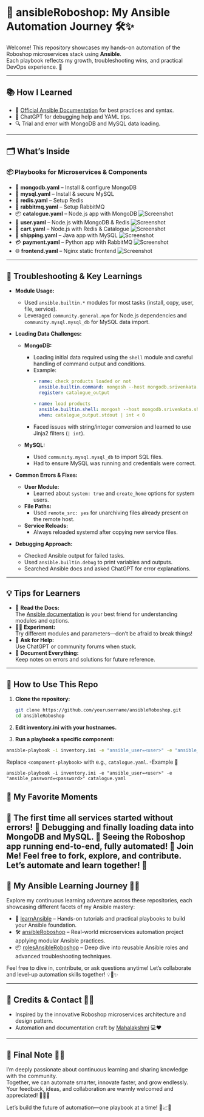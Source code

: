 # 🚀 ansibleRoboshop: My Ansible Automation Journey 🛠️✨

Welcome! This repository showcases my hands-on automation of the Roboshop microservices stack using **Ansible**.  
Each playbook reflects my growth, troubleshooting wins, and practical DevOps experience. 🌱

---

## 📚 How I Learned

- 📝 [Official Ansible Documentation](https://docs.ansible.com/) for best practices and syntax.
- 🤖 ChatGPT for debugging help and YAML tips.
- 🔍 Trial and error with MongoDB and MySQL data loading.

---

## 🗂️ What’s Inside

### 📦 Playbooks for Microservices & Components

- 🍃 **mongodb.yaml** – Install & configure MongoDB
- 🐬 **mysql.yaml** – Install & secure MySQL
- 🧊 **redis.yaml** – Setup Redis
- 🐇 **rabbitmq.yaml** – Setup RabbitMQ
- 📦 **catalogue.yaml** – Node.js app with MongoDB ![Screenshot](images/Screenshot%202025-06-19%20010603.png)
- 👤 **user.yaml** – Node.js with MongoDB & Redis ![Screenshot](images/Screenshot%202025-06-19%20010631.png)
- 🛒 **cart.yaml** – Node.js with Redis & Catalogue ![Screenshot](images/Screenshot%202025-06-19%20010513.png)
- 🚚 **shipping.yaml** – Java app with MySQL ![Screenshot](images/Screenshot%202025-06-19%20011439.png)
- 💳 **payment.yaml** – Python app with RabbitMQ ![Screenshot](images/Screenshot%202025-06-19%20011511.png)
- 🌐 **frontend.yaml** – Nginx static frontend ![Screenshot](images/Screenshot%202025-06-19%20010603.png)

---

## 🐞 Troubleshooting & Key Learnings

- **Module Usage:**  
  - Used `ansible.builtin.*` modules for most tasks (install, copy, user, file, service).
  - Leveraged `community.general.npm` for Node.js dependencies and `community.mysql.mysql_db` for MySQL data import.

- **Loading Data Challenges:**  
  - **MongoDB:**  
    - Loading initial data required using the `shell` module and careful handling of command output and conditions.
    - Example:
      ```yaml
      - name: check products loaded or not
        ansible.builtin.command: mongosh --host mongodb.srivenkata.shop --eval 'db.getMongo().getDBNames().indexOf("catalogue")'
        register: catalogue_output

      - name: load products
        ansible.builtin.shell: mongosh --host mongodb.srivenkata.shop < /app/db/master-data.js
        when: catalogue_output.stdout | int < 0
      ```
    - Faced issues with string/integer conversion and learned to use Jinja2 filters (`| int`).

  - **MySQL:**  
    - Used `community.mysql.mysql_db` to import SQL files.
    - Had to ensure MySQL was running and credentials were correct.

- **Common Errors & Fixes:**  
  - **User Module:**  
    - Learned about `system: true` and `create_home` options for system users.
  - **File Paths:**  
    - Used `remote_src: yes` for unarchiving files already present on the remote host.
  - **Service Reloads:**  
    - Always reloaded systemd after copying new service files.

- **Debugging Approach:**  
  - Checked Ansible output for failed tasks.
  - Used `ansible.builtin.debug` to print variables and outputs.
  - Searched Ansible docs and asked ChatGPT for error explanations.

---
## 💡 Tips for Learners

- 📖 **Read the Docs:**  
  The [Ansible documentation](https://docs.ansible.com/) is your best friend for understanding modules and options.
- 🧑‍💻 **Experiment:**  
  Try different modules and parameters—don’t be afraid to break things!
- 🤔 **Ask for Help:**  
  Use ChatGPT or community forums when stuck.
- 📝 **Document Everything:**  
  Keep notes on errors and solutions for future reference.

---

## 🏁 How to Use This Repo

1. **Clone the repository:**
   ```bash
   git clone https://github.com/yourusername/ansibleRoboshop.git
   cd ansibleRoboshop
   ```
2. **Edit inventory.ini with your hostnames.**

3. **Run a playbook  a specific component:**
 ```bash
ansible-playbook -i inventory.ini -e "ansible_user=<user>" -e "ansible_password=<password>" <component-playbook>.yaml

 ```
Replace `<component-playbook>` with e.g., `catalogue.yaml`.
-Example  🌟
```
ansible-playbook -i inventory.ini -e "ansible_user=<user>" -e "ansible_password=<password>" catalogue.yaml
```

## 🌟 My Favorite Moments
🎉 The first time all services started without errors!
🐞 Debugging and finally loading data into MongoDB and MySQL.
🤩 Seeing the Roboshop app running end-to-end, fully automated!
🤝 Join Me!
Feel free to fork, explore, and contribute.
Let’s automate and learn together! 🚀
---
## 📖 My Ansible Learning Journey 🚀✨

Explore my continuous learning adventure across these repositories, each showcasing different facets of my Ansible mastery:

- 📘 [learnAnsible](https://github.com/MAHALAKSHMImahalakshmi/learnAnsible.git) – Hands-on tutorials and practical playbooks to build your Ansible foundation.
- 🛠️ [ansibleRoboshop](https://github.com/MAHALAKSHMImahalakshmi/ansibleRoboshop.git) – Real-world microservices automation project applying modular Ansible practices.
- 📦 [rolesAnsibleRoboshop](https://github.com/MAHALAKSHMImahalakshmi/rolesAnsibleRoboshop.git) – Deep dive into reusable Ansible roles and advanced troubleshooting techniques.

Feel free to dive in, contribute, or ask questions anytime! Let’s collaborate and level-up automation skills together! 💡🤝✨

---

## 🙏 Credits & Contact 💬🤗

- Inspired by the innovative Roboshop microservices architecture and design pattern.  
- Automation and documentation craft by [Mahalakshmi](https://github.com/MAHALAKSHMImahalakshmi) 💻❤️

---

## 🌟 Final Note 🌱🚀

I’m deeply passionate about continuous learning and sharing knowledge with the community.  
Together, we can automate smarter, innovate faster, and grow endlessly.  
Your feedback, ideas, and collaboration are warmly welcomed and appreciated! 🎉🙌🚀

Let’s build the future of automation—one playbook at a time! 🎯📈✨


   
